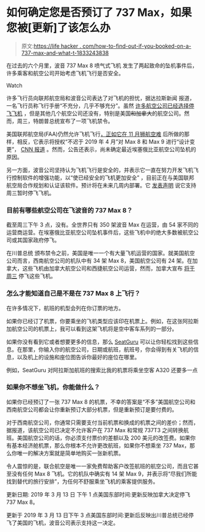 # 如何确定您是否预订了 737 Max，如果您被[更新]了该怎么办

> 原文:[https://life hacker . com/how-to-find-out-if-you-booked-on-a-737-max-and-what-t-1833243838](https://lifehacker.com/how-to-find-out-if-youre-booked-on-a-737-max-and-what-t-1833243838)

在过去的六个月里，波音 737 Max 8 喷气式飞机 发生了两起致命的坠机事件后，许多乘客和航空公司开始考虑飞机飞行是否安全。

Watch

许多飞行员向联邦航空局和波音公司表达了对飞机的担忧，据达拉斯新闻 报道，一名飞行员称飞行手册“不充分，几乎不够充分”。虽然 [许多航空公司已经选择停飞飞机](https://www.nytimes.com/2019/03/12/business/boeing-737-grounding-faa.html) ，但是其他几个航空公司还没有，特别是美国~~和加拿大~~的航空公司。然而，周三，特朗普总统宣布了一项飞机禁令。

美国联邦航空局(FAA)仍然允许飞机飞行[，正如它在 11 月狮航空难](https://www.faa.gov/news/updates/?newsId=92268&omniRss=news_updatesAoc&cid=101_N_U) 后所做的那样，相反，它表示将授权“不迟于 2019 年 4 月”对 Max 8 和 Max 9 进行“设计变更”， [CNN 报道](https://www.cnn.com/2019/03/11/politics/737-max-8-plane-crash-passenger-options/index.html) 。然而，公告还表示，尚未确定最近埃塞俄比亚航空公司坠机的原因。

另一方面，波音公司坚持认为飞机飞行是安全的，并表示它一直在努力开发飞机飞行控制软件的增强功能，以“使已经安全的飞机更加安全” ，目前正在与美国联邦航空局合作规划和认证该软件。预计将在未来几周内部署。它 [发表声明](https://twitter.com/ZachHonig/status/1105905410693836800) 说它支持周三暂时停飞飞机。

### 目前有哪些航空公司在飞波音的 737 Max 8？

截至周三下午 3 点，没有。全世界只有 350 架波音 Max 在运营，由 54 家不同的运营商运营。在埃塞俄比亚航空公司坠机事件后，这些飞机中的绝大多数被航空公司或其国家政府停飞。

在川普总统 颁布禁令之前，美国是唯一一个有大量飞机运营的国家。就美国航空公司而言，西南航空公司的机队中有 34 架 Max 8，美国航空公司有 24 架。在加拿大，这些飞机由加拿大航空公司和西捷航空公司运营，然而，加拿大宣布 [将于周三](https://www.cnbc.com/2019/03/13/canada-to-ban-737-max-8-and-max-9-aircraft-from-flying-in-canadian-airspace.html) 停飞这些飞机。

### 怎么才能知道自己是不是在 737 Max 8 上飞行？

在许多情况下，航班的机型会列在你订票的地方。

如果你已经订了机票，你要乘坐的飞机类型应该印在机票上。例如，在这张阿拉斯加航空公司的机票上，我可以看到这架飞机将是空中客车系列的一部分。

如果你没有看到它或者想要更多的信息，那么 [SeatGuru](https://www.seatguru.com/) 可以让你轻松找到这些信息。在那里，你输入你的航空公司，日期或航班，航班号，你会得到有关飞机的信息，以及机上的设施和座位图告诉你最好的座位在哪里。

例如，SeatGuru 对阿拉斯加航班的搜索比我的机票将乘坐空客 A320 还要多一点

### 如果你不想坐飞机，你能做什么？

如果你已经预订了一张 737 Max 8 的机票，不幸的答案是“不多”美国航空公司和西南航空公司都会让你重新预订大部分机票，但是重新预订是要付费的。

对于西南航空公司，你通常只需要支付当前机票和换成的机票之间的差价；然而，据报道，该航空公司已决定不允许客户在 737 Max 和常规 737T3 之间转换航班。美国航空公司的话，你必须支付票价的差额以及 200 美元的改签费。如果你有基本经济舱机票，那么你根本不允许更改航班，如果你不想乘坐 737 Max，那么你唯一的解决方案就是简单地购买一张新机票。

令人震惊的是，联合航空是唯一一家免费帮助客户改签航班的航空公司，而且它甚至没有任何 Max 8 飞机。它的机队中确实有 14 架 Max 9，并表示将“尽我们所能找到替代的旅行安排”，为任何不舒服乘坐飞机的乘客提供服务。

更新日期: 2019 年 3 月 13 日 下午 1 点美国东部时间:更新反映加拿大决定停飞 737 Max 8。

更新于 2019 年 3 月 13 日下午 3 点美国东部时间:更新后反映出川普总统已经停飞了美国的飞机，波音公司表示支持这一决定。